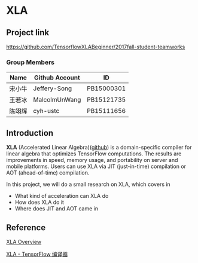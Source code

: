 # XLA

## Project link

https://github.com/TensorflowXLABeginner/2017fall-student-teamworks

### Group Members

| Name | Github Account | ID         |
| ---- | -------------- | ---------- |
| 宋小牛  | Jeffery-Song   | PB15000301 |
| 王若冰  | MalcolmUnWang  | PB15121735 |
| 陈翊辉  | cyh-ustc       | PB15111656 |

## Introduction

**XLA** (Accelerated Linear Algebra)([github](https://github.com/tensorflow/tensorflow/tree/master/tensorflow/compiler)) is a domain-specific compiler for linear algebra that optimizes TensorFlow computations. The results are improvements in speed, memory usage, and portability on server and mobile platforms. Users can use XLA via JIT (just-in-time) compilation or AOT (ahead-of-time) compilation.

In this project, we will do a small research on XLA, which covers in

* What kind of acceleration can XLA do
* How does XLA do it
* Where does JIT and AOT came in

## Reference

[XLA Overview](https://www.tensorflow.org/performance/xla/)

[XLA - TensorFlow 编译器](http://developers.googleblog.cn/2017/03/xla-tensorflow.html)


